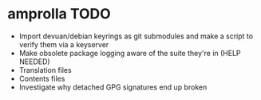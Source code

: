 amprolla TODO
=============

* Import devuan/debian keyrings as git submodules and make a script to
  verify them via a keyserver
* Make obsolete package logging aware of the suite they're in (HELP NEEDED)
* Translation files
* Contents files
* Investigate why detached GPG signatures end up broken
